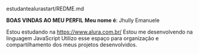 estudantealurastart/REDME.md

**BOAS VINDAS AO MEU PERFIL** 
**Meu nome é**: Jhully Emanuele 

Estou estudando na https://www.alura.com.br/
Estou me desenvolvendo na linguagem JavaScript
Utilizo esse espaço para organização e compartilhamento dos meus projetos desenvolvidos.
